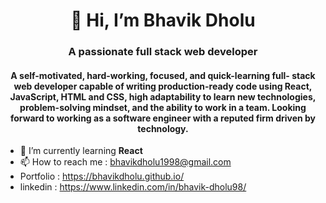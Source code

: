 <h1 align="center">👋 Hi, I’m Bhavik Dholu</h1>  
<h3 align="center">A passionate full stack web developer</h3>                                         
<h4 align="center">A self-motivated, hard-working, focused, and quick-learning full-
stack web developer capable of writing production-ready code
using React, JavaScript, HTML and CSS, high adaptability to
learn new technologies, problem-solving mindset, and the ability
to work in a team. Looking forward to working as a software
engineer with a reputed firm driven by technology.</h4>                                         
                                                                   
                                                                   
                                                                   
- 🌱 I’m currently learning **React** 
- 📫 How to reach me : bhavikdholu1998@gmail.com
- Portfolio : https://bhavikdholu.github.io/
- linkedin : https://www.linkedin.com/in/bhavik-dholu98/

<!---
BhavikDholu/BhavikDholu is a ✨ special ✨ repository because its `README.md` (this file) appears on your GitHub profile.
You can click the Preview link to take a look at your changes.
--->
